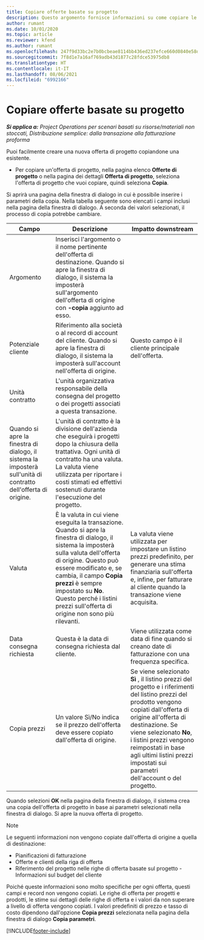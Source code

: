 ```yaml
---
title: Copiare offerte basate su progetto
description: Questo argomento fornisce informazioni su come copiare le offerte basate su progetto in Project Operations.
author: rumant
ms.date: 10/01/2020
ms.topic: article
ms.reviewer: kfend
ms.author: rumant
ms.openlocfilehash: 247f9d33bc2e7b0bcbeae8114bb436ed237efce660d0840e58d536d2a290639e
ms.sourcegitcommit: 7f8d1e7a16af769adb43d1877c28fdce53975db8
ms.translationtype: HT
ms.contentlocale: it-IT
ms.lasthandoff: 08/06/2021
ms.locfileid: "6992166"
---
```

# <a name="copy-project-based-quotes"></a>Copiare offerte basate su progetto

_**Si applica a:** Project Operations per scenari basati su risorse/materiali non stoccati, Distribuzione semplice: dalla transazione alla fatturazione proforma_

Puoi facilmente creare una nuova offerta di progetto copiandone una esistente. 

- Per copiare un'offerta di progetto, nella pagina elenco **Offerte di progetto** o nella pagina dei dettagli **Offerta di progetto**, seleziona l'offerta di progetto che vuoi copiare, quindi seleziona **Copia**.

Si aprirà una pagina della finestra di dialogo in cui è possibile inserire i parametri della copia. Nella tabella seguente sono elencati i campi inclusi nella pagina della finestra di dialogo. A seconda dei valori selezionati, il processo di copia potrebbe cambiare.

| **Campo** | **Descrizione** | **Impatto downstream** |
| --- | --- | --- |
| Argomento | Inserisci l'argomento o il nome pertinente dell'offerta di destinazione. Quando si apre la finestra di dialogo, il sistema la imposterà sull'argomento dell'offerta di origine con **-copia** aggiunto ad esso. | |
| Potenziale cliente | Riferimento alla società o al record di account del cliente. Quando si apre la finestra di dialogo, il sistema la imposterà sull'account nell'offerta di origine. | Questo campo è il cliente principale dell'offerta. |
| Unità contratto | L'unità organizzativa responsabile della consegna del progetto o dei progetti associati a questa transazione.
Quando si apre la finestra di dialogo, il sistema la imposterà sull'unità di contratto dell'offerta di origine. | L'unità di contratto è la divisione dell'azienda che eseguirà i progetti dopo la chiusura della trattativa. Ogni unità di contratto ha una valuta. La valuta viene utilizzata per riportare i costi stimati ed effettivi sostenuti durante l'esecuzione del progetto. |
| Valuta | È la valuta in cui viene eseguita la transazione. Quando si apre la finestra di dialogo, il sistema la imposterà sulla valuta dell'offerta di origine. Questo può essere modificato e, se cambia, il campo **Copia prezzi** è sempre impostato su **No**. Questo perché i listini prezzi sull'offerta di origine non sono più rilevanti. | La valuta viene utilizzata per impostare un listino prezzi predefinito, per generare una stima finanziaria sull'offerta e, infine, per fatturare al cliente quando la transazione viene acquisita. |
| Data consegna richiesta | Questa è la data di consegna richiesta dal cliente. | Viene utilizzata come data di fine quando si creano date di fatturazione con una frequenza specifica. |
| Copia prezzi | Un valore Sì/No indica se il prezzo dell'offerta deve essere copiato dall'offerta di origine. | Se viene selezionato **Sì** , il listino prezzi del progetto e i riferimenti del listino prezzi del prodotto vengono copiati dall'offerta di origine all'offerta di destinazione. Se viene selezionato **No**, i listini prezzi vengono reimpostati in base agli ultimi listini prezzi impostati sui parametri dell'account o del progetto. |

Quando selezioni **OK** nella pagina della finestra di dialogo, il sistema crea una copia dell'offerta di progetto in base ai parametri selezionati nella finestra di dialogo. Si apre la nuova offerta di progetto. 

> [!NOTE]
> Le seguenti informazioni non vengono copiate dall'offerta di origine a quella di destinazione:
>
> - Pianificazioni di fatturazione
> - Offerte e clienti della riga di offerta
> - Riferimento del progetto nelle righe di offerta basate sul progetto - Informazioni sul budget del cliente
>
>Poiché queste informazioni sono molto specifiche per ogni offerta, questi campi e record non vengono copiati. Le righe di offerta per progetti e prodotti, le stime sui dettagli delle righe di offerta e i valori da non superare a livello di offerta vengono copiati. I valori predefiniti di prezzo e tasso di costo dipendono dall'opzione **Copia prezzi** selezionata nella pagina della finestra di dialogo **Copia parametri**.


[!INCLUDE[footer-include](../includes/footer-banner.md)]